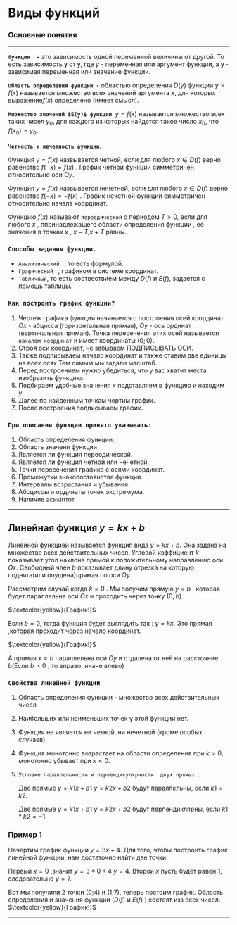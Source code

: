 # Виды функций
### Основные понятия
***
**`Функция  -`** это зависимость одной  переменной величины от другой. То есть зависимость  **`y`** от **`y`**, где  $y$ - переменная или аргумент функции, а **`y`** - зависимая переменная или значение функции.

**`Область определения функции -`** областью определения $D(y)$ функции $y=f(x)$  называется множество всех значений аргумента $x$, для которых выражение$f(x)$ определено (имеет смысл).

**`Множество значений $E(y)$ функции `**$y=f(x)$ называется множество всех таких чисел $y_0$, для каждого из которых найдется такое число $x_0$, что $f(x_0)=y_0$.

**`Четность и нечетность функции`**. 

Функция $y=f(x)$  назвывается четной, если для любого $x \in D(f)$ верно равенство $f(-x)=f(x)$ . График четной функции симметричен относительно оси $Oy$.

Функция $y=f(x)$  назвывается нечетной, если для любого $x \in D(f)$ верно равенство $f(-x)=-f(x)$ . График нечетной функции симметричен относительно начала координат.

Функцию $f(x)$ называют `переодической` с периодом $T>0$, если для любого $x$ , ппринадлежащего области определения функции , её значения в точках $x$ , $x-T$,$x+T$ равны.

### `Способы задания функции.`
- `Аналитический ` , то есть формулой.
- `Графический ` , графиком в системе координат.
- `Табличный`, то есть соотвествием между $D(f)$ и $E(f)$, задается с помощь таблицы.
###  `Как построить график функции?`

1. Чертеж графика функции начинается с построения осей координат. $Ox$ - абцисса (горизонтальная прямая), $Oy$ - ось ординат (вертикальная прямая). Точка пересечения этих осей называется `началом координат`  и имеет координаты $(0;0)$.
2. Строя  оси координат, не забываем ПОДПИСЫВАТЬ ОСИ.
3. Также подписываем начало координат и также ставим две единицы на всех осях.Тем самым мы задали масштаб.
4. Перед построением нужно убедиться, что у вас хватит места изобразить функцию.
5. Подбираем удобные значения $x$ подставляем в функцию и находим $y$. 
6. Далее по найденным точкам чертим график. 
7. После построения подписываем график.
 
 ### **`При описании функции принято указывать:`**
1) Область определения функции. 
2) Область значеня функции.
3) Является ли функция переодической.
4) Является ли функция четной или нечетной.
5) Точки пересечения графика с осями координат.
6) Промежутки знакопостоянства функции.
7) Интервалы возрастания и убывания.
8) Абсциссы и ординаты точек экстремума.
9) Наличие асимптот.
***
## Линейная функция $y=kx+b$
Линейной функцией  называется функция вида $y=kx+b$.  Она задана на множестве всех действительных чисел.  Угловой кэффициент $k$ показывает угол наклона прямой к положительному направлению оси $Ox$.  Свободный член $b$ показывает длину отрезка на которую поднята(или опущена)прямая по оси $Оу$.

  

Рассмотрим случай когда $k=0$ . Мы получим прямую $y=b$ , которая будет параллельна оси $Ox$  и проходить через точку $(0;b)$.

$\textcolor{yellow}{График!}$ 

 Если $b=0$, тогда функция  будет  выглядить так : $y=kx$. Это прямая ,которая проходит через начало координат.

 $\textcolor{yellow}{График!}$ 

 А прямая $x=b$ параллельна оси $Oy$ и отдалена от неё на расстояние $b$(Если $b>0$ , то вправо, иначе влево)

### `Свойства линейной функции`
1. Область определения функции - множество всех действительных чисел 

2. Наибольших или наименьших точек у этой функции нет. 

3. Функция не является ни четной, ни нечетной (кроме особых случаев).

4. Функция монотонно возрастает на области определения при $k>0$, монотонно убывает при $k<0$.
5. `Условие параллельности и перпендикулярности  двух прямых `. 
   
   Две прямые $y=k1x+b1$ $y=k2x+b2$ будут параллельны, если $k1=k2$.

   Две прямые $y=k1x+b1$ $y=k2x+b2$ будут перпендиклярны, если $k1*k2=-1$.

### Пример 1 
   Начертим  график функции $y=3x+4$. Для того, чтобы построить график линейной функции, нам достаточно найти две точки.
    
Первый $x=0$ ,значит $y=3*0+4$ $y=4$.
Второй  $x$ пусть будет равен 1, следовательно $y=7$. 

Вот мы получили 2 точки (0;4) и (1;7), теперь постоим график.
 Область определения и значения функции ($D(f)$ и $E(f)$ ) состоят изз всех чисел. 
$\textcolor{yellow}{График!}$ 

*** 


